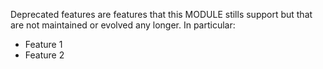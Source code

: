 Deprecated features are features that this MODULE stills support but that are not maintained or evolved any longer. In particular:

* Feature 1
* Feature 2

